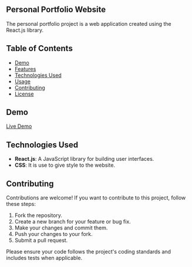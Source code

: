 ## Personal Portfolio Website
The personal portfolio project is a web application created using the React.js library.

## Table of Contents
- [Demo](#demo)
- [Features](#features)
- [Technologies Used](#technologies-used)
- [Usage](#usage)
- [Contributing](#contributing)
- [License](#license)

## Demo
[Live Demo](https://your-demo-link-here.com)

## Technologies Used
- **React.js**: A JavaScript library for building user interfaces.
- **CSS**: It is use to give style to the website.

## Contributing
Contributions are welcome! If you want to contribute to this project, follow these steps:

1. Fork the repository.
2. Create a new branch for your feature or bug fix.
3. Make your changes and commit them.
4. Push your changes to your fork.
5. Submit a pull request.

Please ensure your code follows the project's coding standards and includes tests when applicable.
